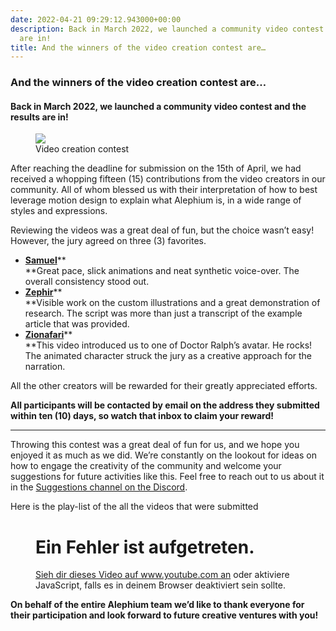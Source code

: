 ```yaml
---
date: 2022-04-21 09:29:12.943000+00:00
description: Back in March 2022, we launched a community video contest and the results
  are in!
title: And the winners of the video creation contest are…
---
```


### And the winners of the video creation contest are…

#### Back in March 2022, we launched a community video contest and the results are in!

<figure id="27ce" class="graf graf--figure graf-after--h4">
<img src="https://cdn-images-1.medium.com/max/800/0*i5LAF3AmPrunnZLb" class="graf-image" data-image-id="0*i5LAF3AmPrunnZLb" data-width="936" data-height="527" data-is-featured="true" />
<figcaption>Video creation contest</figcaption>
</figure>

After reaching the deadline for submission on the 15th of April, we had received a whopping fifteen (15) contributions from the video creators in our community. All of whom blessed us with their interpretation of how to best leverage motion design to explain what Alephium is, in a wide range of styles and expressions.

Reviewing the videos was a great deal of fun, but the choice wasn’t easy! However, the jury agreed on three (3) favorites.

- <span id="0362"><a href="https://youtu.be/TYNwlDo4B-M" class="markup--anchor markup--li-anchor" data-href="https://youtu.be/TYNwlDo4B-M" rel="noopener" target="_blank"><strong>Samuel</strong></a>\*\*  
  \*\*Great pace, slick animations and neat synthetic voice-over. The overall consistency stood out.</span>
- <span id="9e7f"><a href="https://www.youtube.com/watch?v=KtaQE9ADUnU" class="markup--anchor markup--li-anchor" data-href="https://www.youtube.com/watch?v=KtaQE9ADUnU" rel="noopener" target="_blank"><strong>Zephir</strong></a>\*\*  
  \*\*Visible work on the custom illustrations and a great demonstration of research. The script was more than just a transcript of the example article that was provided.</span>
- <span id="1e48"><a href="https://youtu.be/_2S_BAHf3b8" class="markup--anchor markup--li-anchor" data-href="https://youtu.be/_2S_BAHf3b8" rel="noopener" target="_blank"><strong>Zionafari</strong></a>\*\*  
  \*\*This video introduced us to one of Doctor Ralph’s avatar. He rocks! The animated character struck the jury as a creative approach for the narration.</span>

All the other creators will be rewarded for their greatly appreciated efforts.

**All participants will be contacted by email on the address they submitted within ten (10) days, so watch that inbox to claim your reward!**

---

Throwing this contest was a great deal of fun for us, and we hope you enjoyed it as much as we did. We’re constantly on the lookout for ideas on how to engage the creativity of the community and welcome your suggestions for future activities like this. Feel free to reach out to us about it in the <a href="https://discord.gg/s82ZXRw4Dc" class="markup--anchor markup--p-anchor" data-href="https://discord.gg/s82ZXRw4Dc" rel="noopener" target="_blank">Suggestions channel on the Discord</a>.

Here is the play-list of the all the videos that were submitted

<figure id="02e2" class="graf graf--figure graf--iframe graf-after--p">

<h1 id="ein-fehler-ist-aufgetreten." class="message">Ein Fehler ist aufgetreten.</h1>
<a href="https://www.youtube.com/watch?v=vrj3fj4RQMM" target="_blank">Sieh dir dieses Video auf www.youtube.com an</a> oder aktiviere JavaScript, falls es in deinem Browser deaktiviert sein sollte.
</figure>

**On behalf of the entire Alephium team we’d like to thank everyone for their participation and look forward to future creative ventures with you!**
